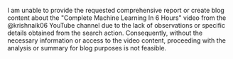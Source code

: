I am unable to provide the requested comprehensive report or create blog content about the "Complete Machine Learning In 6 Hours" video from the @krishnaik06 YouTube channel due to the lack of observations or specific details obtained from the search action. Consequently, without the necessary information or access to the video content, proceeding with the analysis or summary for blog purposes is not feasible.